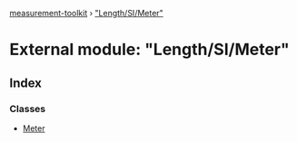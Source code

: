 [measurement-toolkit](../README.md) › ["Length/SI/Meter"](_length_si_meter_.md)

# External module: "Length/SI/Meter"

## Index

### Classes

* [Meter](../classes/_length_si_meter_.meter.md)
